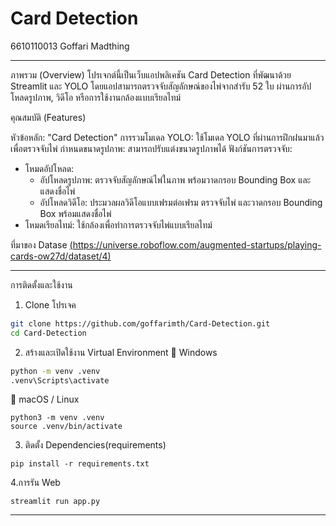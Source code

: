 # Card Detection
6610110013 Goffari Madthing

----------------------------------------------------------------------------------------------------------------------------------------------------------------------------------------------------------------------------------------------------------------------------------

ภาพรวม (Overview)
โปรเจกต์นี้เป็นเว็บแอปพลิเคชัน Card Detection ที่พัฒนาด้วย Streamlit และ YOLO โดยแอปสามารถตรวจจับสัญลักษณ์ของไพ่จากสำรับ 52 ใบ ผ่านการอัปโหลดรูปภาพ, วิดีโอ หรือการใช้งานกล้องแบบเรียลไทม์

คุณสมบัติ (Features)

หัวข้อหลัก: "Card Detection"
การรวมโมเดล YOLO: ใช้โมเดล YOLO ที่ผ่านการฝึกฝนมาแล้วเพื่อตรวจจับไพ่
กำหนดขนาดรูปภาพ: สามารถปรับแต่งขนาดรูปภาพได้
ฟังก์ชันการตรวจจับ:
- โหมดอัปโหลด:
    - อัปโหลดรูปภาพ: ตรวจจับสัญลักษณ์ไพ่ในภาพ พร้อมวาดกรอบ Bounding Box และแสดงชื่อไพ่
    - อัปโหลดวิดีโอ: ประมวลผลวิดีโอแบบเฟรมต่อเฟรม ตรวจจับไพ่ และวาดกรอบ Bounding Box พร้อมแสดงชื่อไพ่
- โหมดเรียลไทม์: ใช้กล้องเพื่อทำการตรวจจับไพ่แบบเรียลไทม์

ที่มาของ Datase
[(https://universe.roboflow.com/augmented-startups/playing-cards-ow27d/dataset/4)](https://universe.roboflow.com/augmented-startups/playing-cards-ow27d/dataset/4)

----------------------------------------------------------------------------------------------------------------------------------------------------------------------------------------------------------------------------------------------------------------------------------

การติดตั้งและใช้งาน
1. Clone โปรเจค
```bash
git clone https://github.com/goffarimth/Card-Detection.git
cd Card-Detection
```
2. สร้างและเปิดใช้งาน Virtual Environment
🔹 Windows
```bash
python -m venv .venv
.venv\Scripts\activate
```
🔹 macOS / Linux
```
python3 -m venv .venv
source .venv/bin/activate
```
3. ติดตั้ง Dependencies(requirements)
```
pip install -r requirements.txt
```
4.การรัน Web
```
streamlit run app.py
```
----------------------------------------------------------------------------------------------------------------------------------------------------------------------------------------------------------------------------------------------------------------------------------

